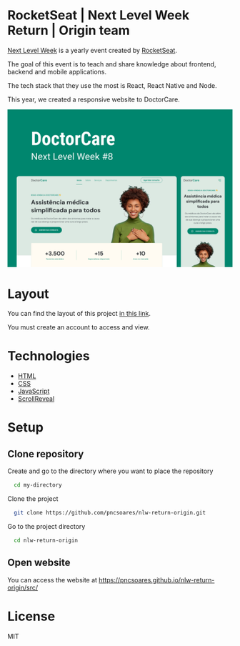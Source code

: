 # RocketSeat | Next Level Week Return | Origin team

[Next Level Week](https://nextlevelweek.com) is a yearly event created by [RocketSeat](https://www.rocketseat.com.br/sobre).

The goal of this event is to teach and share knowledge about frontend, backend and mobile applications.

The tech stack that they use the most is React, React Native and Node.

This year, we created a responsive website to DoctorCare.

![Doctor Care](./.github/preview.jpg)

# Layout

You can find the layout of this project [in this link](https://www.figma.com/community/file/1102912263666619803).

You must create an account to access and view.

# Technologies

- [HTML](https://developer.mozilla.org/en-US/docs/Web/HTML)
- [CSS](https://developer.mozilla.org/en-US/docs/Web/CSS)
- [JavaScript](https://developer.mozilla.org/en-US/docs/Web/JavaScript)
- [ScrollReveal](https://scrollrevealjs.org/guide/hello-world.html)

# Setup

## Clone repository

Create and go to the directory where you want to place the repository

```bash
  cd my-directory
```

Clone the project

```bash
  git clone https://github.com/pncsoares/nlw-return-origin.git
```

Go to the project directory

```bash
  cd nlw-return-origin
```

## Open website

You can access the website at https://pncsoares.github.io/nlw-return-origin/src/

# License

MIT